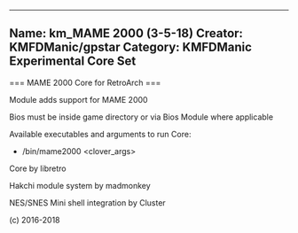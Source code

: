-----------------------
Name: km_MAME 2000 (3-5-18)
Creator: KMFDManic/gpstar
Category: KMFDManic Experimental Core Set
-----------------------
=== MAME 2000 Core for RetroArch ===

Module adds support for MAME 2000

Bios must be inside game directory or via Bios Module where applicable

Available executables and arguments to run Core:
- /bin/mame2000 <rom> <clover_args>

Core by libretro

Hakchi module system by madmonkey

NES/SNES Mini shell integration by Cluster

(c) 2016-2018
